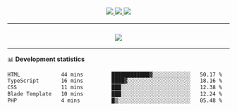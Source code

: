 <h3 align="center">
  <a href="https://github.com/hwalker928">
      <img src="https://img.shields.io/github/followers/hwalker928?label=Followers&style=for-the-badge&color=lightblue">
  </a>
  <a href="https://harryw.link/discord" alt="Discord">
      <img src="https://img.shields.io/discord/738451951758606336?label=discord&style=for-the-badge&color=lightblue"/>
  </a>
  <a href="https://harryw.link/sparked" alt="Sparked Host">
      <img src="https://img.shields.io/static/v1?label=Sponsor&message=Sparked%20Host&color=yellow&style=for-the-badge"/>
  </a>
</h3>

<hr>


<h3 align="center">
  <a href="https://github.com/hwalker928">
      <img src="https://github-profile-trophy.vercel.app/?username=hwalker928&no-bg=true&no-frame=true">
  </a>
</h3>


<hr>

📊 **Development statistics**

<!--START_SECTION:waka-->

```txt
HTML             44 mins         ████████████▓░░░░░░░░░░░░   50.17 %
TypeScript       16 mins         ████▓░░░░░░░░░░░░░░░░░░░░   18.16 %
CSS              11 mins         ███░░░░░░░░░░░░░░░░░░░░░░   12.38 %
Blade Template   10 mins         ███░░░░░░░░░░░░░░░░░░░░░░   12.24 %
PHP              4 mins          █▒░░░░░░░░░░░░░░░░░░░░░░░   05.48 %
```

<!--END_SECTION:waka-->
